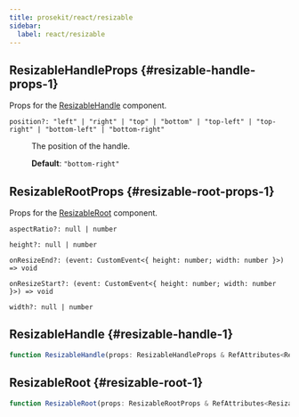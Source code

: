 ```yaml
---
title: prosekit/react/resizable
sidebar:
  label: react/resizable
---
```



## ResizableHandleProps {#resizable-handle-props-1}

Props for the [ResizableHandle](resizable.md#resizable-handle-1) component.

<dl>

<dt>

`position?: "left" | "right" | "top" | "bottom" | "top-left" | "top-right" | "bottom-left" | "bottom-right"`

</dt>

<dd>

The position of the handle.

**Default**: `"bottom-right"`

</dd>

</dl>

## ResizableRootProps {#resizable-root-props-1}

Props for the [ResizableRoot](resizable.md#resizable-root-1) component.

<dl>

<dt>

`aspectRatio?: null | number`

</dt>

<dd>

</dd>

<dt>

`height?: null | number`

</dt>

<dd>

</dd>

<dt>

`onResizeEnd?: (event: CustomEvent<{ height: number; width: number }>) => void`

</dt>

<dd>

</dd>

<dt>

`onResizeStart?: (event: CustomEvent<{ height: number; width: number }>) => void`

</dt>

<dd>

</dd>

<dt>

`width?: null | number`

</dt>

<dd>

</dd>

</dl>

## ResizableHandle {#resizable-handle-1}

```ts
function ResizableHandle(props: ResizableHandleProps & RefAttributes<ResizableHandleElement> & HTMLAttributes<ResizableHandleElement>): ReactNode
```

## ResizableRoot {#resizable-root-1}

```ts
function ResizableRoot(props: ResizableRootProps & RefAttributes<ResizableRootElement> & HTMLAttributes<ResizableRootElement>): ReactNode
```
